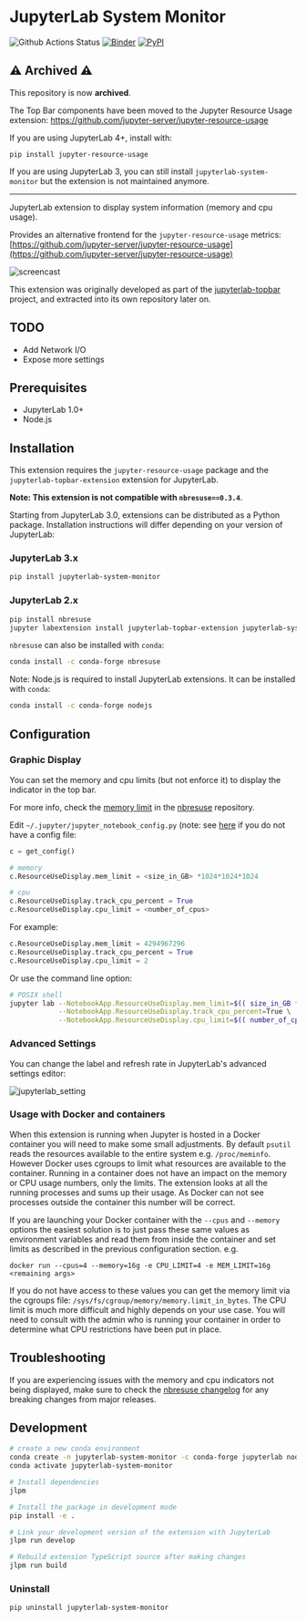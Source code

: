 # JupyterLab System Monitor

![Github Actions Status](https://github.com/jtpio/jupyterlab-system-monitor/workflows/Build/badge.svg)
[![Binder](https://mybinder.org/badge_logo.svg)](https://mybinder.org/v2/gh/jtpio/jupyterlab-system-monitor/stable?urlpath=lab)
[![PyPI](https://img.shields.io/pypi/v/jupyterlab-system-monitor.svg)](https://pypi.org/project/jupyterlab-system-monitor)

## ⚠️ Archived ⚠️

This repository is now **archived**.

The Top Bar components have been moved to the Jupyter Resource Usage extension: https://github.com/jupyter-server/jupyter-resource-usage

If you are using JupyterLab 4+, install with:

```
pip install jupyter-resource-usage
```

If you are using JupyterLab 3, you can still install `jupyterlab-system-monitor` but the extension is not maintained anymore.

---

JupyterLab extension to display system information (memory and cpu usage).

Provides an alternative frontend for the `jupyter-resource-usage` metrics: [https://github.com/jupyter-server/jupyter-resource-usage](https://github.com/jupyter-server/jupyter-resource-usage)

![screencast](./doc/screencast.gif)

This extension was originally developed as part of the [jupyterlab-topbar](https://github.com/jtpio/jupyterlab-topbar) project, and extracted into its own repository later on.

## TODO

- Add Network I/O
- Expose more settings

## Prerequisites

- JupyterLab 1.0+
- Node.js

## Installation

This extension requires the `jupyter-resource-usage` package and the `jupyterlab-topbar-extension` extension for JupyterLab.

**Note: This extension is not compatible with `nbresuse==0.3.4`**.

Starting from JupyterLab 3.0, extensions can be distributed as a Python package. Installation instructions will differ depending on your version of JupyterLab:

### JupyterLab 3.x

```bash
pip install jupyterlab-system-monitor
```

### JupyterLab 2.x

```bash
pip install nbresuse
jupyter labextension install jupyterlab-topbar-extension jupyterlab-system-monitor
```

`nbresuse` can also be installed with `conda`:

```bash
conda install -c conda-forge nbresuse
```

Note: Node.js is required to install JupyterLab extensions. It can be installed with `conda`:

```bash
conda install -c conda-forge nodejs
```

## Configuration

### Graphic Display

You can set the memory and cpu limits (but not enforce it) to display the indicator in the top bar.

For more info, check the [memory limit](https://github.com/jupyter-server/jupyter-resource-usage#memory-limit) in the [nbresuse](https://github.com/jupyter-server/jupyter-resource-usage) repository.

Edit `~/.jupyter/jupyter_notebook_config.py` (note: see [here](https://jupyter-notebook.readthedocs.io/en/stable/config.html#config-file-and-command-line-options) if you do not have a config file:

```python
c = get_config()

# memory
c.ResourceUseDisplay.mem_limit = <size_in_GB> *1024*1024*1024

# cpu
c.ResourceUseDisplay.track_cpu_percent = True
c.ResourceUseDisplay.cpu_limit = <number_of_cpus>
```

For example:

```python
c.ResourceUseDisplay.mem_limit = 4294967296
c.ResourceUseDisplay.track_cpu_percent = True
c.ResourceUseDisplay.cpu_limit = 2
```

Or use the command line option:

```bash
# POSIX shell
jupyter lab --NotebookApp.ResourceUseDisplay.mem_limit=$(( size_in_GB *1024*1024*1024)) \
            --NotebookApp.ResourceUseDisplay.track_cpu_percent=True \
            --NotebookApp.ResourceUseDisplay.cpu_limit=$(( number_of_cpus ))
```

### Advanced Settings

You can change the label and refresh rate in JupyterLab's advanced settings editor:

![jupyterlab_setting](./doc/setting.png)

### Usage with Docker and containers

When this extension is running when Jupyter is hosted in a Docker container you will need to make some small adjustments. By default `psutil` reads the resources available to the entire system e.g. `/proc/meminfo`. However Docker uses cgroups to limit what resources are available to the container. Running in a container does not have an impact on the memory or CPU usage numbers, only the limits. The extension looks at all the running processes and sums up their usage. As Docker can not see processes outside the container this number will be correct.

If you are launching your Docker container with the `--cpus` and `--memory` options the easiest solution is to just pass these same values as environment variables and read them from inside the container and set limits as described in the previous configuration section. e.g.

```
docker run --cpus=4 --memory=16g -e CPU_LIMIT=4 -e MEM_LIMIT=16g <remaining args>
```

If you do not have access to these values you can get the memory limit via the cgroups file: `/sys/fs/cgroup/memory/memory.limit_in_bytes`. The CPU limit is much more difficult and highly depends on your use case. You will need to consult with the admin who is running your container in order to determine what CPU restrictions have been put in place.

## Troubleshooting

If you are experiencing issues with the memory and cpu indicators not being displayed, make sure to check the [nbresuse changelog](https://github.com/jupyter-server/jupyter-resource-usage/blob/master/CHANGELOG.md) for any breaking changes from major releases.

## Development

```bash
# create a new conda environment
conda create -n jupyterlab-system-monitor -c conda-forge jupyterlab nodejs nbresuse
conda activate jupyterlab-system-monitor

# Install dependencies
jlpm

# Install the package in development mode
pip install -e .

# Link your development version of the extension with JupyterLab
jlpm run develop

# Rebuild extension TypeScript source after making changes
jlpm run build
```

### Uninstall

```bash
pip uninstall jupyterlab-system-monitor
```
